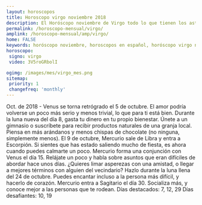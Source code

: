 ```yaml
---
layout: horoscopos
title: Horoscopo virgo noviembre 2018
description: El Horóscopo noviembre de Virgo todo lo que tienen los astros preparados para este mes, amor, trabajo, familia. Todo sobre astrologia, tarot, predicciones. Horoscopo gratis en español, predicciones y astrología.
permalink: /horoscopo-mensual/virgo/
amplink: /horoscopo-mensual/amp/virgo/
home: FALSE
keywords: horóscopo noviembre, horoscopos en español, horóscopo virgo noviembre , horóscopo esperanza gracia, horoscop, horóscopos gratis, horoscopo virgo, Tarot, Astrologia, Zodíaco, virgo, horoscopo gratis, horoscopo del mes 
horoscopo:
 signo: virgo
 video: 3V5roGRbolI

ogimg: /images/mes/virgo_mes.png
sitemap:
 priority: 1
 changefreq: 'monthly'
---
```



Oct. de 2018 - Venus se torna retrógrado el 5 de octubre. El amor podría volverse un poco más serio y menos trivial, lo que para ti está bien. 
Durante la luna nueva del día 8, gasta tu dinero en tu propio bienestar. Únete a un gimnasio o suscríbete para recibir productos naturales de una granja local. Piensa en más arándanos y menos chispas de chocolate (no ninguna, simplemente menos). 
El 9 de octubre, Mercurio sale de Libra y entra a Escorpión. Si sientes que has estado saliendo mucho de fiesta, es ahora cuando puedes calmarte un poco. 
Mercurio forma una conjunción con Venus el día 15. Relájate un poco y habla sobre asuntos que eran difíciles de abordar hace unos días. 
¿Quieres limar asperezas con una amistad, o llegar a mejores términos con alguien del vecindario? Hazlo durante la luna llena del 24 de octubre. Puedes encantar incluso a la persona más difícil, y hacerlo de corazón. 
Mercurio entra a Sagitario el día 30. Socializa más, y conoce mejor a las personas que te rodean. 
Días destacados: 7, 12, 29
Días desafiantes: 10, 19